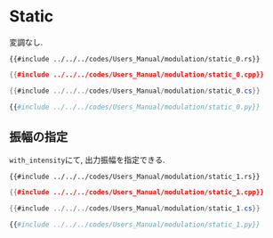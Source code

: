 # Static

変調なし.

```rust,edition2021
{{#include ../../../codes/Users_Manual/modulation/static_0.rs}}
```

```cpp
{{#include ../../../codes/Users_Manual/modulation/static_0.cpp}}
```

```cs
{{#include ../../../codes/Users_Manual/modulation/static_0.cs}}
```

```python
{{#include ../../../codes/Users_Manual/modulation/static_0.py}}
```

## 振幅の指定

`with_intensity`にて, 出力振幅を指定できる.

```rust,edition2021
{{#include ../../../codes/Users_Manual/modulation/static_1.rs}}
```

```cpp
{{#include ../../../codes/Users_Manual/modulation/static_1.cpp}}
```

```cs
{{#include ../../../codes/Users_Manual/modulation/static_1.cs}}
```

```python
{{#include ../../../codes/Users_Manual/modulation/static_1.py}}
```
